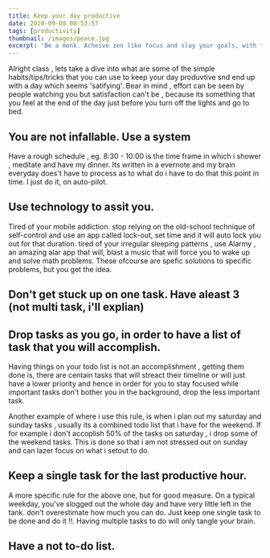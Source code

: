 ```yaml
---
title: Keep your day productive
date: 2020-09-08 00:53:57
tags: [productivity]
thumbnail: /images/peace.jpg
excerpt: 'Be a monk. Acheive zen like focus and slay your goals, with these few simple tips.'
---
```


Alright class , lets take a dive into what are some of the simple habits/tips/tricks that you can use to keep your day produvtive snd end up with a day which seems 'satifying'. Bear in mind , effort can be seen by people watching you but satisfaction can't be , because its something that you feel at the end of the day just before you turn off the lights and go to bed.

## You are not infallable. Use a system
Have a rough schedule , eg. 8:30 - 10:00 is the time frame in which i shower , meditate and have my dinner. Its written in a evernote and my brain everyday does't have to process as to what do i have to do that this point in time. I just do it, on auto-pilot. 

## Use technology to assit you.
Tired of your mobile addiction. stop relying on the old-school technique of self-control and use an app called lock-out, set  time and it will auto lock you out for that duration. tired of your irregular sleeping patterns , use Alarmy , an amazing alar app that will, blast a music that will force you to wake up and solve math problems. These ofcourse are spefic solutions to specific problems, but you get the idea.

## Don't get stuck up on one task. Have aleast 3 (not multi task, i'll explian)


## Drop tasks as you go, in order to have a list of task that you will accomplish.
Having things on your todo list is not an accomplishment , getting them done is, there are centain tasks that will streact their timeline or will just have a lower priority and hence in order for you to stay focused while important tasks don't bother you in the background, drop the less important task. 

Another example of where i use this rule, is when i plan out my saturday and sunday tasks , usually its a combined todo list that i have for the weekend. If for example i don't accoplish 50% of the tasks on saturday , i drop some of the weekend tasks. This is done so that i am not stressed out on sunday and can lazer focus on what i setout to do.

## Keep a single task for the last productive hour.
A more specific rule for the above one, but for good measure. On a typical weekday, you've slogged out the whole day and have very little left in the tank. don't overestimate how much you can do. Just keep one single task to be done and do it !!. Having multiple tasks to do will only tangle your brain.

## Have a not to-do list.